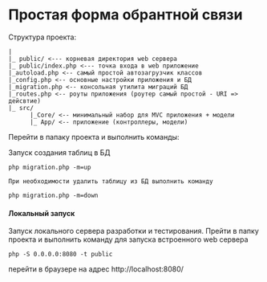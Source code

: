 # Простая форма обрантной связи
Структура проекта:
```
|
|_ public/ <--- корневая директория web сервера
|_ public/index.php <--- точка входа в web приложение
|_autoload.php <-- самый простой автозагрузчик классов
|_config.php <-- основные настройки приложения и БД
|_migration.php <-- консольная утилита миграций БД
|_routes.php <-- роуты приложения (роутер самый простой - URI => дейсвтие)
|_ src/
      |_Core/ <-- минимальный набор для MVC приложения + модели
      |_ App/ <-- приложение (контроллеры, модели)
```
Перейти в папаку проекта и выполнить команды:

Запуск создания таблиц в БД
```
php migration.php -m=up
```
``При необходимости удалить таблицу из БД выполнить команду``

``
php migration.php -m=down
``

#### Локальный запуск
Запуск локального сервера разработки и тестирования. Прейти в папку проекта и выполнить команду для запуска 
встроенного web сервера
```
php -S 0.0.0.0:8080 -t public
```
перейти в браузере на адрес http://localhost:8080/
